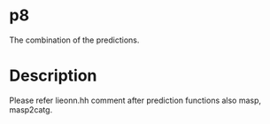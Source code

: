 # p8
The combination of the predictions.

# Description
Please refer lieonn.hh comment after prediction functions also masp, masp2catg.

